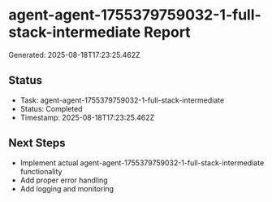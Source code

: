 # agent-agent-1755379759032-1-full-stack-intermediate Report

Generated: 2025-08-18T17:23:25.462Z

## Status
- Task: agent-agent-1755379759032-1-full-stack-intermediate
- Status: Completed
- Timestamp: 2025-08-18T17:23:25.462Z

## Next Steps
- Implement actual agent-agent-1755379759032-1-full-stack-intermediate functionality
- Add proper error handling
- Add logging and monitoring
